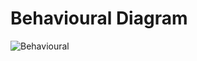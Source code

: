 # Behavioural Diagram

![Behavioural](https://user-images.githubusercontent.com/89584933/132528424-121d2d14-1b35-4953-b825-1662cb153195.png)
